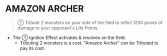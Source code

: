 
# AMAZON ARCHER  
> ① Tribute 2 monsters on your side of the field to inflict 1200 points of damage to your opponent's Life Points.

*   The ① Ignition Effect activates & resolves on the field.
    *   Tributing 2 monsters is a cost. "Amazon Archer" can be Tributed to pay its cost.

  